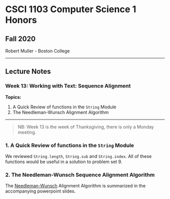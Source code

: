 #  CSCI 1103 Computer Science 1 Honors

## Fall 2020

Robert Muller - Boston College

---

## Lecture Notes

###  Week 13: Working with Text: Sequence Alignment

**Topics:**

1. A Quick Review of functions in the `String` Module
2. The Needleman-Wunsch Alignment Algorithm

---

> NB: Week 13 is the week of Thanksgiving, there is only a Monday meeting.

### 1. A Quick Review of functions in the `String` Module

We reviewed `String.length`, `String.sub` and `String.index`.  All of these functions would be useful in a solution to problem set 9.

### 2. The Needleman-Wunsch Sequence Alignment Algorithm

The [Needleman-Wunsch](https://en.wikipedia.org/wiki/Needleman%E2%80%93Wunsch_algorithm) Alignment Algorithm is summarized in the accompanying powerpoint slides.